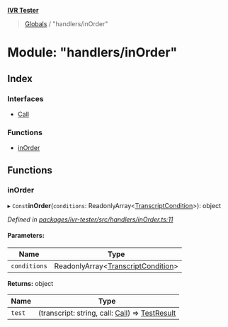 **[IVR Tester](../README.md)**

> [Globals](../README.md) / "handlers/inOrder"

# Module: "handlers/inOrder"

## Index

### Interfaces

* [Call](../interfaces/_handlers_inorder_.call.md)

### Functions

* [inOrder](_handlers_inorder_.md#inorder)

## Functions

### inOrder

▸ `Const`**inOrder**(`conditions`: ReadonlyArray\<[TranscriptCondition](../interfaces/_conditions_transcriptcondition_.transcriptcondition.md)>): object

*Defined in [packages/ivr-tester/src/handlers/inOrder.ts:11](https://github.com/SketchingDev/ivr-tester/blob/cbdfab7/packages/ivr-tester/src/handlers/inOrder.ts#L11)*

#### Parameters:

Name | Type |
------ | ------ |
`conditions` | ReadonlyArray\<[TranscriptCondition](../interfaces/_conditions_transcriptcondition_.transcriptcondition.md)> |

**Returns:** object

Name | Type |
------ | ------ |
`test` | (transcript: string, call: [Call](../interfaces/_handlers_inorder_.call.md)) => [TestResult](../interfaces/_handlers_testhandler_.testresult.md) |
